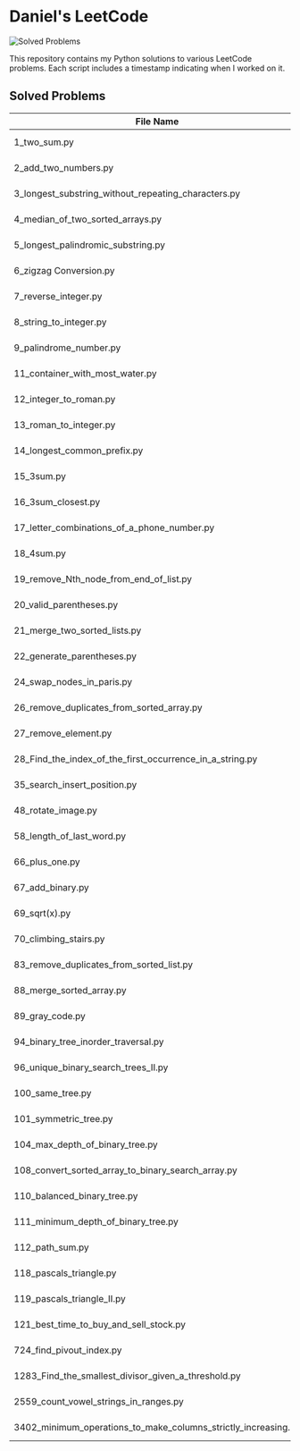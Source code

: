# Daniel's LeetCode

![Solved Problems](https://img.shields.io/badge/Solved_Problems-51-brightgreen)

This repository contains my Python solutions to various LeetCode problems. Each script includes a timestamp indicating when I worked on it.

## Solved Problems

| File Name | Date | Time |
|-----------|------|------|
| 1_two_sum.py | 2025-6-2 | 2:34 |
| 2_add_two_numbers.py | 2025-3-11 | 20:55 |
| 3_longest_substring_without_repeating_characters.py | 2025-3-11 | 11:21 |
| 4_median_of_two_sorted_arrays.py | 2025-3-11 | 5:06 |
| 5_longest_palindromic_substring.py | 2025-3-11 | 18:17 |
| 6_zigzag Conversion.py | 2025-3-12 | 30:20 |
| 7_reverse_integer.py | 2025-3-12 | 13:30 |
| 8_string_to_integer.py | 2025-3-12 | 29:36 |
| 9_palindrome_number.py | 2025-6-2 | 3:00 |
| 11_container_with_most_water.py | 2025-3-12 | 9:01 |
| 12_integer_to_roman.py | 2025-3-14 | 16:09 |
| 13_roman_to_integer.py | 2025-6-2 | 8:29 |
| 14_longest_common_prefix.py | 2025-6-3 | 5:00 |
| 15_3sum.py | 2025-10-15 | 6:33 |
| 16_3sum_closest.py | 2025-3-16 | 17:10 |
| 17_letter_combinations_of_a_phone_number.py | 2025-3-16 | 10:17 |
| 18_4sum.py | 2025-3-16 | 30:17 |
| 19_remove_Nth_node_from_end_of_list.py | 2025-3-16 | 8:22 |
| 20_valid_parentheses.py | 2025-6-3 | 10:00 |
| 21_merge_two_sorted_lists.py | 2025-6-3 | 10:33 |
| 22_generate_parentheses.py | 2025-3-18 | 5:15 |
| 24_swap_nodes_in_paris.py | 2025-3-18 | 9:15 |
| 26_remove_duplicates_from_sorted_array.py | 2025-6-3 | 9:22 |
| 27_remove_element.py | 2025-6-3 | 7:01 |
| 28_Find_the_index_of_the_first_occurrence_in_a_string.py | 2025-6-5 | 10:44 |
| 35_search_insert_position.py | 2025-6-5 | 5:15 |
| 48_rotate_image.py | 2025-10-15 | 5:22 |
| 58_length_of_last_word.py | 2025-6-5 | 1:09 |
| 66_plus_one.py | 2025-6-5 | 5:41 |
| 67_add_binary.py | 2025-6-5 | 2:17 |
| 69_sqrt(x).py | 2025-6-6 | 1:25 |
| 70_climbing_stairs.py | 2025-6-6 | 13:57 |
| 83_remove_duplicates_from_sorted_list.py | 2025-6-6 | 5:45 |
| 88_merge_sorted_array.py | 2025-6-6 | 17:30 |
| 89_gray_code.py | 2025-10-15 | 4:14 |
| 94_binary_tree_inorder_traversal.py | 2025-7-27 | 4:08 |
| 96_unique_binary_search_trees_II.py | 2025-7-27 | 4:08 |
| 100_same_tree.py | 2025-6-9 | 17:12 |
| 101_symmetric_tree.py | 2025-6-9 | 14:32 |
| 104_max_depth_of_binary_tree.py | 2025-6-9 | 7:53 |
| 108_convert_sorted_array_to_binary_search_array.py | 2025-6-9 | 9:06 |
| 110_balanced_binary_tree.py | 2025-6-9 | 12:16 |
| 111_minimum_depth_of_binary_tree.py | 2025-6-11 | 8:44 |
| 112_path_sum.py | 2025-6-11 | 15:21 |
| 118_pascals_triangle.py | 2025-6-11 | 15:21 |
| 119_pascals_triangle_II.py | 2025-6-11 | 5:10 |
| 121_best_time_to_buy_and_sell_stock.py | 2025-6-11 | 9:20 |
| 724_find_pivout_index.py | 2025-10-16 | 16:10 |
| 1283_Find_the_smallest_divisor_given_a_threshold.py | 2025-10-15 | 12:04 |
| 2559_count_vowel_strings_in_ranges.py | 2025-10-16 | 3:23 |
| 3402_minimum_operations_to_make_columns_strictly_increasing.py | 2025-10-16 | 12:03 |
